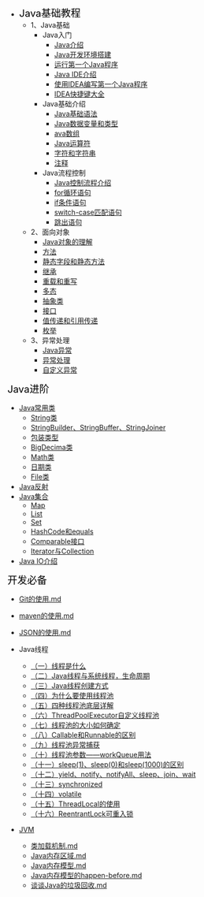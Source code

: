 * <font style="color:black;font-size:20px;font-weight:2px">Java基础教程</font>
    * 1、Java基础
      * Java入门
        * [Java介绍](articles\Java基础\Java入门\Java介绍.md)
        * [Java开发环境搭建](articles\Java基础\Java入门\安装Java运行环境.md)
        * [运行第一个Java程序](articles\Java基础\Java入门\运行第一个Java程序.md)
        * [Java IDE介绍](articles\Java基础\Java入门\JavaIDE介绍.md)
        * [使用IDEA编写第一个Java程序](articles\Java基础\Java入门\使用IDEA编写第一个Java程序.md) 
        * [IDEA快捷键大全](articles\Java基础\Java入门\IDEA快捷键.md) 
      * Java基础介绍
        * [Java基础语法](articles\Java基础\Java基础\1、Java基础语法.md)
        * [Java数据变量和类型](articles\Java基础\Java基础\2、Java数据变量和类型.md)
        * [ava数组](articles\Java基础\Java基础\3、Java数组.md)
        * [Java运算符](articles\Java基础\Java基础\4、Java运算符.md)
        * [字符和字符串](articles\Java基础\Java基础\5、字符和字符串.md)
        * [注释](articles\Java基础\Java基础\6、注释.md)
      * Java流程控制
        * [Java控制流程介绍](articles\Java基础\Java流程控制\6、Java控制流程.md)
        * [for循环语句](articles\Java基础\Java流程控制\循环语句.md)
        * [if条件语句](articles\Java基础\Java流程控制\条件语句.md)
        * [switch-case匹配语句](articles\Java基础\Java流程控制\switch-case匹配语句.md)
        * [跳出语句](articles\Java基础\Java流程控制\跳出语句.md)
    * 2、面向对象
        * [Java对象的理解](articles\面向对象\Head-Java对象的理解.md) 
        * [方法](articles\面向对象\1、方法.md)
        * [静态字段和静态方法](articles\面向对象\2、静态字段和静态方法.md)
        * [继承](articles\面向对象\3、继承.md)
        * [重载和重写](articles\面向对象\4、重载和重写.md)
        * [多态](articles\面向对象\5、多态.md)
        * [抽象类](articles\面向对象\6、抽象类.md)
        * [接口](articles\面向对象\7、接口.md)
        * [值传递和引用传递](articles\面向对象\8、值传递和引用传递.md)
        * [枚举](articles\面向对象\9、枚举.md)
    * 3、异常处理
        * [Java异常](articles\异常处理\1、Java异常.md)
        * [异常处理](articles\异常处理\2、异常处理.md)
        * [自定义异常](articles\异常处理\3、自定义异常.md)

<font style="color:black;font-size:20px;font-weight:2px">Java进阶</font>

* [Java常用类](articles\Java进阶\常用类\Java常用类.md)
  * [String类](articles\Java进阶\常用类\String.md)
  * [StringBuilder、StringBuffer、StringJoiner](articles\Java进阶\常用类\StringBuilder、StringBuffer、StringJoiner.md)
  * [包装类型](articles\Java进阶\常用类\包装类型.md)
  * [BigDecima类](articles\Java进阶\常用类\BigDecimal.md)
  * [Math类](articles\Java进阶\常用类\Math类.md)
  * [日期类](articles\Java进阶\常用类\日期类.md)
  * [File类](articles\Java进阶\常用类\File类.md)
* [Java反射](articles\Java进阶\反射\Java反射.md)
* [Java集合](articles\Java进阶\集合\集合类的介绍.md)
  * [Map](articles\Java进阶\集合\Map.md)
  * [List](articles\Java进阶\集合\List.md)
  * [Set](articles\Java进阶\集合\Set.md)
  * [HashCode和equals](articles\Java进阶\集合\HashCode和equals.md)
  * [Comparable接口](articles\Java进阶\集合\Comparable接口.md)
  * [Iterator与Collection](articles\Java进阶\集合\Iterator与Collection.md)
* [Java IO介绍](articles\Java进阶\IO\IO.md)

<font style="color:black;font-size:20px;font-weight:2px">开发必备</font>

-  [Git的使用.md](articles\开发辅助工具\Git的使用.md) 

-  [maven的使用.md](articles\开发辅助工具\maven的使用.md) 
-  [JSON的使用.md](articles\开发辅助工具\JSON的使用.md) 



- Java线程
  - [（一）线程是什么](articles\Java线程\（一）线程是什么.md)
  - [（二）Java线程与系统线程，生命周期](articles\Java线程\（二）Java线程与系统线程，生命周期.md)
  - [（三）Java线程创建方式](articles\Java线程\（三）Java线程创建方式.md)
  - [（四）为什么要使用线程池](articles\Java线程\（四）为什么要使用线程池.md)
  - [（五）四种线程池底层详解](articles\Java线程\（五）四种线程池底层详解.md)
  - [（六）ThreadPoolExecutor自定义线程池](articles\Java线程\（六）ThreadPoolExecutor自定义线程池.md)
  - [（七）线程池的大小如何确定](articles\Java线程\（七）线程池的大小如何确定.md)
  - [（八）Callable和Runnable的区别](articles\Java线程\（八）Callable和Runnable的区别.md)
  - [（九）线程池异常捕获](articles\Java线程\（九）线程池异常捕获.md)
  - [（十）线程池参数——workQueue用法](articles\Java线程\（十）线程池参数——workQueue用法.md)
  - [（十一）sleep(1)、sleep(0)和sleep(1000)的区别](articles\Java线程\（十一）sleep(1)、sleep(0)和sleep(1000)的区别.md)
  - [（十二）yield、notify、notifyAll、sleep、join、wait](articles\Java线程\（十二）yield、notify、notifyAll、sleep、join、wait.md)
  - [（十三）synchronized](articles\Java线程\（十三）synchronized.md)
  - [（十四）volatile](articles\Java线程\（十四）volatile.md)
  - [（十五）ThreadLocal的使用](articles\Java线程\（十五）ThreadLocal的使用.md)
  - [（十六）ReentrantLock可重入锁](articles\Java线程\（十六）ReentrantLock可重入锁.md)
- [JVM](articles\JVM\JVM掌握的知识点.md) 
  -  [类加载机制.md](articles\JVM\类加载机制.md)
  -  [Java内存区域.md](articles\JVM\Java内存区域.md) 
  -  [Java内存模型.md](articles\JVM\Java内存模型.md) 
  -  [Java内存模型的happen-before.md](articles\JVM\Java内存模型的happen-before.md) 
  -  [谈谈Java的垃圾回收.md](articles\JVM\谈谈Java的垃圾回收.md) 